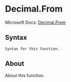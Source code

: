 ---
---

# Decimal.From

Microsoft Docs: [Decimal.From](https://docs.microsoft.com/en-us/powerquery-m/decimal-from)

## Syntax

```
Syntax for this function.
```

## About

About this function.

